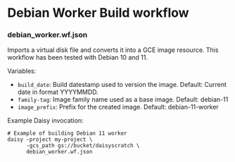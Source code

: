 # Debian Worker Build workflow

### debian_worker.wf.json

Imports a virtual disk file and converts it into a GCE image resource.
This workflow has been tested with Debian 10 and 11.

Variables:
* `build_date`: Build datestamp used to version the image. Default: Current date in format YYYYMMDD.
* `family-tag`: Image family name used as a base image. Default: debian-11
* `image_prefix`: Prefix for the created image. Default: debian-11-worker

Example Daisy invocation:
```shell
# Example of building Debian 11 worker
daisy -project my-project \
      -gcs_path gs://bucket/daisyscratch \
      debian_worker.wf.json
```
